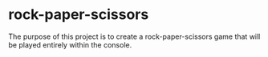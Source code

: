 # rock-paper-scissors

The purpose of this project is to create a rock-paper-scissors game that will be played entirely within the console.